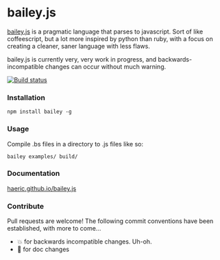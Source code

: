 bailey.js
=========
  
[bailey.js](http://haeric.github.io/bailey.js) is a pragmatic language that parses to javascript. Sort of like coffeescript, but a lot more inspired by python than ruby, with a focus on creating a cleaner, saner language with less flaws.

bailey.js is currently very, very work in progress, and backwards-incompatible changes can occur without much warning.

[![Build status](https://ci.frigg.io/badges/haeric/bailey.js/)](https://ci.frigg.io/haeric/bailey.js/)

### Installation
```
npm install bailey -g
```

### Usage
Compile .bs files in a directory to .js files like so:
```
bailey examples/ build/
```

### Documentation
[haeric.github.io/bailey.js](http://haeric.github.io/bailey.js)

### Contribute
Pull requests are welcome! The following commit conventions have been established, with more to come...
* :boom: for backwards incompatible changes. Uh-oh.
* :notebook: for doc changes
